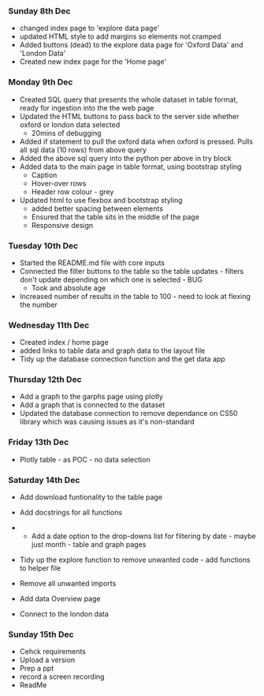 ### Sunday 8th Dec
- changed index page to 'explore data page'
- updated HTML style to add margins so elements not cramped
- Added buttons (dead) to the explore data page for 'Oxford Data' and 'London Data'
- Created new index page for the 'Home page'

### Monday 9th Dec
- Created SQL query that presents the whole dataset in table format, ready for ingestion into the the web page
- Updated the HTML buttons to pass back to the server side whether oxford or london data selected
  - 20mins of debugging
- Added if statement to pull the oxford data when oxford is pressed. Pulls all sql data (10 rows) from above query
- Added the above sql query into the python per above in try block
- Added data to the main page in table format, using bootstrap styling
  - Caption
  - Hover-over rows
  - Header row colour - grey
- Updated html to use flexbox and bootstrap styling
  - added better spacing between elements
  - Ensured that the table sits in the middle of the page
  - Responsive design

### Tuesday 10th Dec
- Started the README.md file with core inputs
- Connected the filter buttons to the table so the table updates - filters don't update depending on which one is selected - BUG
  - Took and absolute age
- Increased number of results in the table to 100 - need to look at flexing the number

### Wednesday 11th Dec
- Created index / home page
- added links to table data and graph data to the layout file
- Tidy up the database connection function and the get data app

### Thursday 12th Dec
- Add a graph to the garphs page using plotly
- Add a graph that is connected to the dataset
- Updated the database connection to remove dependance on CS50 library which was causing issues as it's non-standard

### Friday 13th Dec
- Plotly table - as POC - no data selection


### Saturday 14th Dec
- Add download funtionality to the table page
- Add docstrings for all functions
- - Add a date option to the drop-downs list for filtering by date - maybe just month - table and graph pages


- Tidy up the explore function to remove unwanted code - add functions to helper file
- Remove all unwanted imports


- Add data Overview page
- Connect to the london data

### Sunday 15th Dec
- Cehck requirements
- Upload a version
- Prep a ppt
- record a screen recording
- ReadMe
